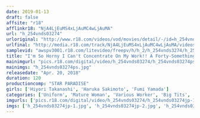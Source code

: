 ```yaml
---
date: 2019-01-13
draft: false
affsite: "r18"
afflinkr18: "NjA4LjEuMS4xLjAuMC4wLjAuMA"
url: "h_254vnds03274"
urloriginal: "http://www.r18.com/videos/vod/movies/detail/-/id=h_254vnds03274"
urlfinal: "http://media.r18.com/track/NjA4LjEuMS4xLjAuMC4wLjAuMA/videos/vod/movies/detail/-/id=h_254vnds03274"
samplevid: "awspv3001.r18.com/litevideo/freepv/h/h_2/h_254vnds3274/h_254vnds3274_dmb_w.mp4"
title: "I'm So Horny I Can't Concentrate On My Work!! A Forty-Something Lady At The Peak Of Lust 3 Hard Working Ladies"
mainimgurl: "pics.r18.com/digital/video/h_254vnds03274/h_254vnds03274ps.jpg"
mainimgs: "h_254vnds03274ps.jpg"
releasedate: "Apr. 20, 2018"
duration: 120
productioncomp: "STAR PARADISE"
girls: ['Hiyori Takanashi', 'Haruka Sakimoto', 'Fumi Yamada']
categories: ['Uniform', 'Mature Woman', 'Various Worker', 'Big Tits', 'Hi-Def']
imgurls: ['pics.r18.com/digital/video/h_254vnds03274/h_254vnds03274jp-1.jpg', 'pics.r18.com/digital/video/h_254vnds03274/h_254vnds03274jp-2.jpg', 'pics.r18.com/digital/video/h_254vnds03274/h_254vnds03274jp-3.jpg', 'pics.r18.com/digital/video/h_254vnds03274/h_254vnds03274jp-4.jpg', 'pics.r18.com/digital/video/h_254vnds03274/h_254vnds03274jp-5.jpg', 'pics.r18.com/digital/video/h_254vnds03274/h_254vnds03274jp-6.jpg', 'pics.r18.com/digital/video/h_254vnds03274/h_254vnds03274jp-7.jpg', 'pics.r18.com/digital/video/h_254vnds03274/h_254vnds03274jp-8.jpg', 'pics.r18.com/digital/video/h_254vnds03274/h_254vnds03274jp-9.jpg', 'pics.r18.com/digital/video/h_254vnds03274/h_254vnds03274jp-10.jpg', 'pics.r18.com/digital/video/h_254vnds03274/h_254vnds03274jp-11.jpg', 'pics.r18.com/digital/video/h_254vnds03274/h_254vnds03274jp-12.jpg', 'pics.r18.com/digital/video/h_254vnds03274/h_254vnds03274jp-13.jpg', 'pics.r18.com/digital/video/h_254vnds03274/h_254vnds03274jp-14.jpg', 'pics.r18.com/digital/video/h_254vnds03274/h_254vnds03274jp-15.jpg', 'pics.r18.com/digital/video/h_254vnds03274/h_254vnds03274jp-16.jpg', 'pics.r18.com/digital/video/h_254vnds03274/h_254vnds03274jp-17.jpg', 'pics.r18.com/digital/video/h_254vnds03274/h_254vnds03274jp-18.jpg', 'pics.r18.com/digital/video/h_254vnds03274/h_254vnds03274jp-19.jpg', 'pics.r18.com/digital/video/h_254vnds03274/h_254vnds03274jp-20.jpg']
imgs: ['h_254vnds03274jp-1.jpg', 'h_254vnds03274jp-2.jpg', 'h_254vnds03274jp-3.jpg', 'h_254vnds03274jp-4.jpg', 'h_254vnds03274jp-5.jpg', 'h_254vnds03274jp-6.jpg', 'h_254vnds03274jp-7.jpg', 'h_254vnds03274jp-8.jpg', 'h_254vnds03274jp-9.jpg', 'h_254vnds03274jp-10.jpg', 'h_254vnds03274jp-11.jpg', 'h_254vnds03274jp-12.jpg', 'h_254vnds03274jp-13.jpg', 'h_254vnds03274jp-14.jpg', 'h_254vnds03274jp-15.jpg', 'h_254vnds03274jp-16.jpg', 'h_254vnds03274jp-17.jpg', 'h_254vnds03274jp-18.jpg', 'h_254vnds03274jp-19.jpg', 'h_254vnds03274jp-20.jpg']
---
```

